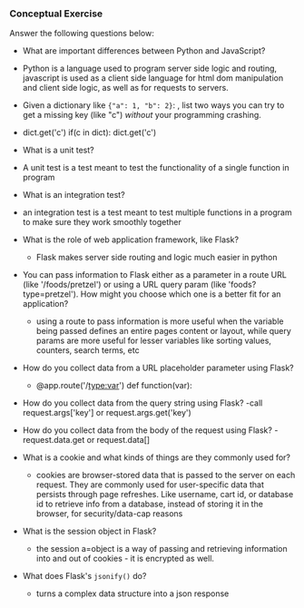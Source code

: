 ### Conceptual Exercise

Answer the following questions below:

- What are important differences between Python and JavaScript? 
 - Python is a language used to program server side logic and routing, javascript is used as a client side language for html dom manipulation and client side logic, as well as for requests to servers.

- Given a dictionary like ``{"a": 1, "b": 2}``: , list two ways you
  can try to get a missing key (like "c") *without* your programming
  crashing.
 - dict.get('c') if(c in dict): dict.get('c')

- What is a unit test?
 - A unit test is a test meant to test the functionality of a single function in program

- What is an integration test?
 - an integration test is a test meant to test multiple functions in a program to make sure they work smoothly together

- What is the role of web application framework, like Flask?
  - Flask makes server side routing and logic much easier in python

- You can pass information to Flask either as a parameter in a route URL
  (like '/foods/pretzel') or using a URL query param (like
  'foods?type=pretzel'). How might you choose which one is a better fit
  for an application?
	- using a route to pass information is more useful when the variable being passed defines an entire pages content or layout, while query params are more useful for lesser variables like sorting values, counters, search terms, etc

- How do you collect data from a URL placeholder parameter using Flask?
	- @app.route('/<type:var>') def function(var):

- How do you collect data from the query string using Flask?
	-call request.args['key'] or request.args.get('key') 

- How do you collect data from the body of the request using Flask?
	-request.data.get or request.data[]

- What is a cookie and what kinds of things are they commonly used for?
	- cookies are browser-stored data that is passed to the server on each request. They are commonly used for user-specific data that persists through page refreshes. Like username, cart id, or database id to retrieve info from a database, instead of storing it in the browser, for security/data-cap reasons

- What is the session object in Flask?
	- the session a=object is a way of passing and retrieving information into and out of cookies - it is encrypted as well.

- What does Flask's `jsonify()` do?
	- turns a complex data structure into a json response
